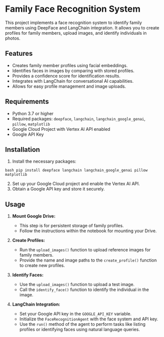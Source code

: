 # Family Face Recognition System

This project implements a face recognition system to identify family members using DeepFace and LangChain integration. It allows you to create profiles for family members, upload images, and identify individuals in photos.

## Features

- Creates family member profiles using facial embeddings.
- Identifies faces in images by comparing with stored profiles.
- Provides a confidence score for identification results.
- Integrates with LangChain for conversational AI capabilities.
- Allows for easy profile management and image uploads.

## Requirements

- Python 3.7 or higher
- Required packages: `deepface`, `langchain`, `langchain_google_genai`, `pillow`, `matplotlib`
- Google Cloud Project with Vertex AI API enabled
- Google API Key

## Installation

1. Install the necessary packages:
```
bash pip install deepface langchain langchain_google_genai pillow matplotlib
```

2. Set up your Google Cloud project and enable the Vertex AI API.
3. Obtain a Google API key and store it securely.

## Usage

1. **Mount Google Drive:**
   - This step is for persistent storage of family profiles.
   - Follow the instructions within the notebook for mounting your Drive.

2. **Create Profiles:**
   - Run the `upload_images()` function to upload reference images for family members.
   - Provide the name and image paths to the `create_profile()` function to create new profiles.

3. **Identify Faces:**
   - Use the `upload_images()` function to upload a test image.
   - Call the `identify_face()` function to identify the individual in the image.

4. **LangChain Integration:**
   - Set your Google API key in the `GOOGLE_API_KEY` variable.
   - Initialize the `FaceRecognitionAgent` with the face system and API key.
   - Use the `run()` method of the agent to perform tasks like listing profiles or identifying faces using natural language queries.


